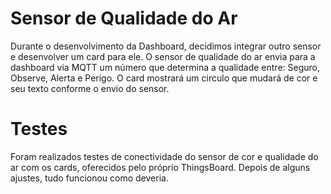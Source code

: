 # Sensor de Qualidade do Ar

Durante o desenvolvimento da Dashboard, decidimos integrar outro sensor e desenvolver um card para ele. O sensor de qualidade do ar envia para a dashboard via MQTT um número que determina a qualidade entre: Seguro, Observe, Alerta e Perigo. O card mostrará um circulo que mudará de cor e seu texto conforme o envio do sensor.

# Testes

Foram realizados testes de conectividade do sensor de cor e qualidade do ar com os cards, oferecidos pelo próprio ThingsBoard. Depois de alguns ajustes, tudo funcionou como deveria.
